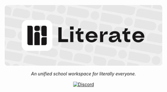 <p align="center">
    <picture>
        <source media="(prefers-color-scheme: dark)" srcset="https://github.com/LiterateInk/.github/raw/main/profile/assets/dark-banner.png">
        <img alt="LiterateInk Logo" src="https://github.com/LiterateInk/.github/raw/main/profile/assets/light-banner.png">
    </picture>
</p>

<p align="center">
    <i>An unified school workspace for literally everyone.</i>
    <br><br>
    <a href="https://discord.gg/f5KNCnMWzB"><img alt="Discord" src="https://img.shields.io/discord/1205628496492101693?style=for-the-badge&label=DISCORD&labelColor=%23171515&color=%23FFFFFF"></a>
</p>

